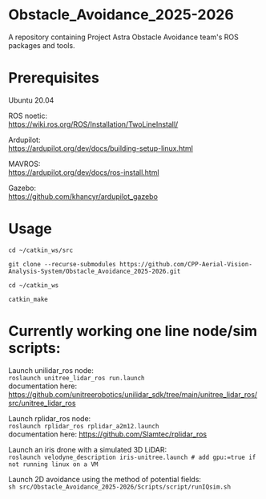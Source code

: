 # Obstacle_Avoidance_2025-2026
A repository containing Project Astra Obstacle Avoidance team's ROS packages and tools.

# Prerequisites
Ubuntu 20.04

ROS noetic:<br/>
https://wiki.ros.org/ROS/Installation/TwoLineInstall/

Ardupilot:<br/>
https://ardupilot.org/dev/docs/building-setup-linux.html

MAVROS:<br/>
https://ardupilot.org/dev/docs/ros-install.html

Gazebo:<br/>
https://github.com/khancyr/ardupilot_gazebo


# Usage
`cd ~/catkin_ws/src`

`git clone --recurse-submodules https://github.com/CPP-Aerial-Vision-Analysis-System/Obstacle_Avoidance_2025-2026.git`

`cd ~/catkin_ws`

`catkin_make`

# Currently working one line node/sim scripts:
Launch unilidar_ros node:<br/>
`roslaunch unitree_lidar_ros run.launch`<br/>
documentation here: https://github.com/unitreerobotics/unilidar_sdk/tree/main/unitree_lidar_ros/src/unitree_lidar_ros

Launch rplidar_ros node:<br/>
`roslaunch rplidar_ros rplidar_a2m12.launch`<br/>
documentation here: https://github.com/Slamtec/rplidar_ros

Launch an iris drone with a simulated 3D LiDAR:<br/>
`roslaunch velodyne_description iris-unitree.launch # add gpu:=true if not running linux on a VM`

Launch 2D avoidance using the method of potential fields:<br/>
`sh src/Obstacle_Avoidance_2025-2026/Scripts/script/runIQsim.sh`
